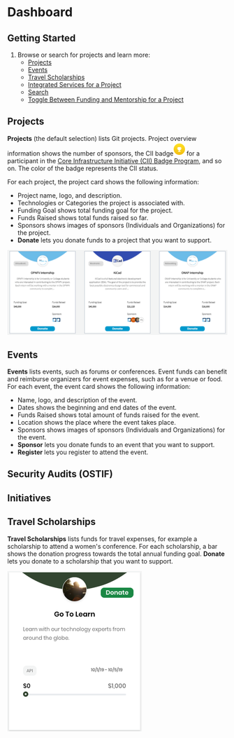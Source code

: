 # Dashboard

## Getting Started <a id="Dashboard-GettingStarted"></a>

1. Browse or search for projects and learn more:
   * [Projects](projects.md)
   * [Events](events.md)
   * [Travel Scholarships](travel-scholarships.md)
   * [Integrated Services for a Project](integrated-services-for-a-project.md)
   * [Search](search.md)
   * [Toggle Between Funding and Mentorship for a Project](toggle-between-funding-and-mentorship-for-a-project.md)

## Projects <a id="Dashboard-ProjectsandMentorships"></a>

**Projects** \(the default selection\) lists Git projects. Project overview information shows the number of sponsors, the CII badge![](../../../.gitbook/assets/7416569.png)for a participant in the [Core Infrastructure Initiative \(CII\) Badge Program](https://www.coreinfrastructure.org/programs/badge-program/), and so on. The color of the badge represents the CII status. 

For each project, the project card shows the following information:

* Project name, logo, and description.
* Technologies or Categories the project is associated with.
* Funding Goal shows total funding goal for the project.
* Funds Raised shows total funds raised so far.
* Sponsors shows images of sponsors \(Individuals and Organizations\) for the project.
*  **Donate** lets you donate funds to a project that you want to support. 

![projects](../../../.gitbook/assets/project-cards%20%282%29.png)

## Events <a id="Dashboard-Events"></a>

**Events** lists events, such as forums or conferences. Event funds can benefit and reimburse organizers for event expenses, such as for a venue or food. For each event, the event card shows the following information:

* Name, logo, and description of the event.
* Dates shows the beginning and end dates of the event.
* Funds Raised shows total amount of funds raised for the event.
* Location shows the place where the event takes place.
* Sponsors shows images of sponsors \(Individuals and Organizations\) for the event.
* **Sponsor** lets you donate funds to an event that you want to support.
* **Register** lets you register to attend the event.

## Security Audits \(OSTIF\)

## Initiatives

##  

## Travel Scholarships <a id="Dashboard-TravelScholarships"></a>

**Travel Scholarships** lists funds for travel expenses, for example a scholarship to attend a women's conference. For each scholarship, a bar shows the donation progress towards the total annual funding goal. **Donate** lets you donate to a scholarship that you want to support.

![](../../../.gitbook/assets/7416567%20%281%29.png)

